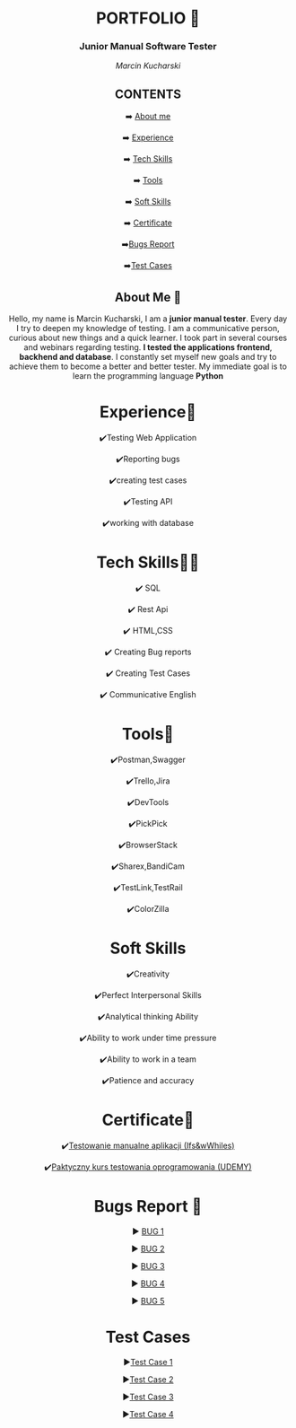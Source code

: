 <html>
<header>
 <h1>PORTFOLIO 📖</h1>
  <h3>Junior Manual Software Tester</h3>
 
<i> Marcin Kucharski </I>
  <body>

 <h2>CONTENTS</h2>

 ➡️ [About me](#aboutme)

 ➡️ [Experience](#experience)

 ➡️ [Tech Skills](#techskills)

 ➡️ [Tools](#tools)

 ➡️ [Soft Skills](#softskills)

 ➡️ [Certificate](#certificate)

 ➡️[Bugs Report](#bugsreport) 

 ➡️[Test Cases](#testcases)
    <h2><a name="aboutme">About Me 🌝</a></h2>
    <p>Hello, my name is Marcin Kucharski, I am a <b>junior manual tester</b>. Every day I try to deepen my knowledge of testing. I am a communicative person, curious about new things and a quick learner. I took part in several courses and webinars regarding testing. <b>I tested the applications frontend</b>,<b> backhend and database</b>. I constantly set myself new goals and try to achieve them to become a better and better tester. My immediate goal is to learn the programming language <b>Python</b></p>

   <h1><a name="experience">Experience🧪</a></h1>
   
   ✔️Testing Web Application
   
   ✔️Reporting bugs
   
   ✔️creating test cases
   
   ✔️Testing API
   
   ✔️working with database

   <h1><a name="techskills">Tech Skills👨‍💻</a></h1>

✔️ SQL

✔️ Rest Api

✔️ HTML,CSS

✔️ Creating Bug reports

✔️ Creating Test Cases

✔️ Communicative English

   <h1><a name="tools">Tools📑</a></h1>

   ✔️Postman,Swagger
   
   ✔️Trello,Jira
   
   ✔️DevTools
   
   ✔️PickPick
   
   ✔️BrowserStack
   
   ✔️Sharex,BandiCam
   
   ✔️TestLink,TestRail
   
   ✔️ColorZilla

   <h1><a name="softskills">Soft Skills</a></h1>

   ✔️Creativity
   
   ✔️Perfect Interpersonal Skills
   
   ✔️Analytical thinking Ability
   
   ✔️Ability to work under time pressure
   
   ✔️Ability to work in a team
   
   ✔️Patience and accuracy

   <h1><a name="certificate">Certificate🥇</a></h1>

   ✔️[Testowanie manualne aplikacji (Ifs&wWhiles)](https://drive.google.com/file/d/1X5BCuQFFJ3sa16P5GtDIQe73cP9jjSAA/view?usp=drive_link)

   ✔️[Paktyczny kurs testowania oprogramowania (UDEMY)](https://drive.google.com/file/d/18-KkGmjVAnriteQYP0zch1mt-Qq1sf_n/view?usp=drive_link)
 
 <h1><a name="bugsreport">Bugs Report 🐛</h1>

  ▶️ [BUG 1](https://drive.google.com/file/d/1ACrzsOodZR8_P4kVZGHOlcMvyh72h9QH/view?usp=sharing)

  ▶️ [BUG 2](https://drive.google.com/file/d/1-d3uEP20xQDUWlACLxGW7TfjFIZPBXio/view?usp=sharing)

  ▶️ [BUG 3](https://drive.google.com/file/d/1oridkNX3pf9cG2mvdposL2MJRa_9v2Qp/view?usp=sharing)

  ▶️ [BUG 4](https://drive.google.com/file/d/1Nrr_ZinKYmsPtnu68xRzxGYDpTT1SgFr/view?usp=sharing)

  ▶️ [BUG 5](https://drive.google.com/file/d/19yqM6HbBt5oRCn-o4pBlzXT3HlZKlLt2/view?usp=sharing)

  <h1><a name="testcases">Test Cases</h1>

   ▶️[Test Case 1](https://drive.google.com/file/d/1tWln34oLh_1HqUxLYGFLpDkF1_cMXFkf/view?usp=drivesdk)

   ▶️[Test Case 2](https://drive.google.com/file/d/1ijtw-3WIemDkUZt35Dm0T-fIctvb1UCJ/view?usp=drivesdk)

   ▶️[Test Case 3](https://drive.google.com/file/d/1M-8_aXGLdpGoslsZ7VufyzKc1YxiuBIh/view?usp=drivesdk)

   ▶️[Test Case 4](https://drive.google.com/file/d/18uBK0RGMGS5X6XupSPPh4u0mH6HchvXM/view?usp=drivesdk)
  </body> 
</html>
